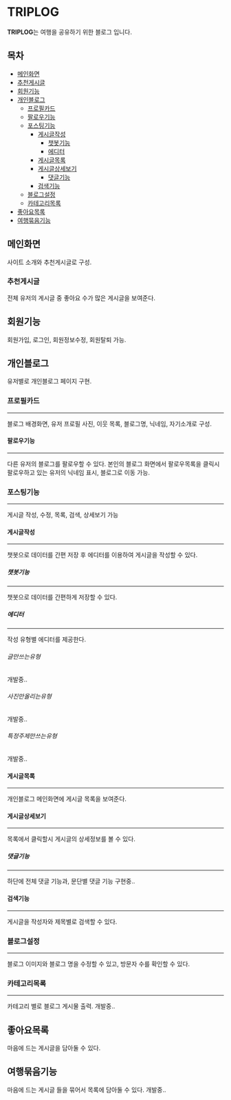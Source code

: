 # **TRIPLOG** 
**TRIPLOG**는 여행을 공유하기 위한 블로그 입니다.

## 목차
* [메인화면](#메인화면) 
 * [추천게시글](#추천게시글)
* [회원기능](#회원기능) 
* [개인블로그](#개인블로그) 
  * [프로필카드](#프로필카드) 
   * [팔로우기능](#팔로우기능)
  * [포스팅기능](#포스팅기능)
    * [게시글작성](#게시글작성)
      * [챗봇기능](#챗봇기능)
      * [에디터](#에디터)
    * [게시글목록](#게시글목록)
    * [게시글상세보기](#게시글상세보기)
      * [댓글기능](#댓글기능)
    * [검색기능](#검색기능)
  * [블로그설정](#블로그설정)
  * [카테고리목록](#카테고리목록)
* [좋아요목록](#좋아요목록)
* [여행묶음기능](#여행묶음기능)



## 메인화면
사이트 소개와 추천게시글로 구성.
### 추천게시글
전체 유저의 게시글 중 좋아요 수가 많은 게시글을 보여준다.

## 회원기능
회원가입, 로그인, 회원정보수정, 회원탈퇴 가능.

## 개인블로그
유저별로 개인블로그 페이지 구현.
### 프로필카드
***
블로그 배경화면, 유저 프로필 사진, 이웃 목록, 블로그명, 닉네임, 자기소개로 구성.
#### 팔로우기능
***
다른 유저의 블로그를 팔로우할 수 있다.
본인의 블로그 화면에서 팔로우목록을 클릭시 팔로우하고 있는 유저의 닉네임 표시, 블로그로 이동 가능.
### 포스팅기능
***
게시글 작성, 수정, 목록, 검색, 상세보기 가능
#### 게시글작성
***
챗봇으로 데이터를 간편 저장 후 에디터를 이용하여 게시글을 작성할 수 있다.
##### 챗봇기능
***
챗봇으로 데이터를 간편하게 저장할 수 있다.
##### 에디터
***
작성 유형별 에디터를 제공한다.
###### 글만쓰는유형
개발중..
###### 사진만올리는유형
개발중..
###### 특정주제만쓰는유형
개발중..
#### 게시글목록
***
개인블로그 메인화면에 게시글 목록을 보여준다.
#### 게시글상세보기
***
목록에서 클릭할시 게시글의 상세정보를 볼 수 있다.
##### 댓글기능
***
하단에 전체 댓글 기능과, 문단별 댓글 기능 구현중..
#### 검색기능
***
게시글을 작성자와 제목별로 검색할 수 있다.
### 블로그설정
***
블로그 이미지와 블로그 명을 수정할 수 있고, 방문자 수를 확인할 수 있다.
### 카테고리목록
***
카테고리 별로 블로그 게시물 출력. 개발중..

## 좋아요목록
마음에 드는 게시글을 담아둘 수 있다.

## 여행묶음기능
마음에 드는 게시글 들을 묶어서 목록에 담아둘 수 있다. 개발중..